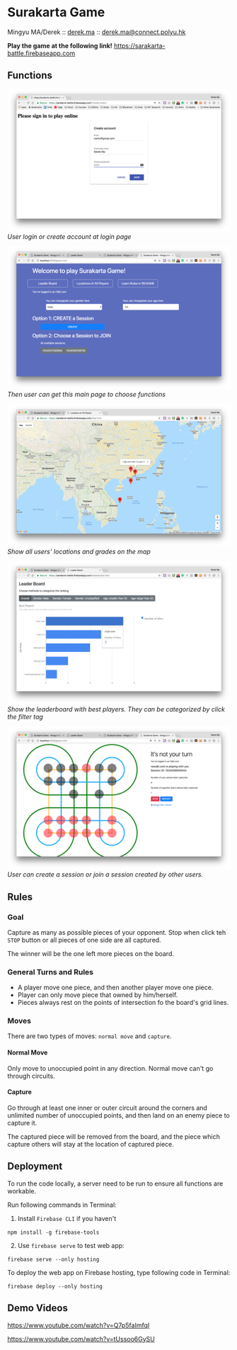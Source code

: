 # Surakarta Game

Mingyu MA/Derek :: [derek.ma](http://derek.ma) :: derek.ma@connect.polyu.hk

**Play the game at the following link!**
https://sarakarta-battle.firebaseapp.com

## Functions

![](img/login.png)
*User login or create account at login page*

![](img/main.png)
*Then user can get this main page to choose functions*

![](img/map.png)
*Show all users' locations and grades on the map*

![](img/leaderboard.png)
*Show the leaderboard with best players. They can be categorized by click the filter tag*

![](img/board.png)
*User can create a session or join a session created by other users.*

## Rules

### Goal

Capture as many as possible pieces of your opponent. Stop when click teh `STOP` button or all pieces of one side are all captured. 

The winner will be the one left more pieces on the board.

### General Turns and Rules

* A player move one piece, and then another player move one piece. 
* Player can only move piece that owned by him/herself.
* Pieces always rest on the points of intersection fo the board's grid lines.

### Moves

There are two types of moves: `normal move` and `capture`.

#### Normal Move

Only move to unoccupied point in any direction. Normal move can't go through circuits.

#### Capture

Go through at least one inner or outer circuit around the corners and unlimited number of unoccupied points, and then land on an enemy piece to capture it. 

The captured piece will be removed from the board, and the piece which capture others will stay at the location of captured piece.

## Deployment

To run the code locally, a server need to be run to ensure all functions are workable. 

Run following commands in Terminal:

1. Install `Firebase CLI` if you haven't

```
npm install -g firebase-tools
```

2. Use `firebase serve` to test web app:

```
firebase serve --only hosting
```

To deploy the web app on Firebase hosting, type following code in Terminal:

```
firebase deploy --only hosting
```

## Demo Videos

https://www.youtube.com/watch?v=Q7p5faImfqI

https://www.youtube.com/watch?v=tUssoo6GySU

